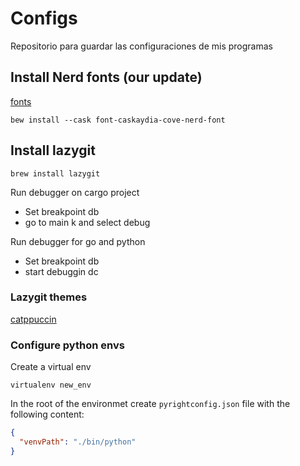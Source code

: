 # Configs

Repositorio para guardar las configuraciones de mis programas

## Install Nerd fonts (our update)
[fonts](https://gist.github.com/davidteren/898f2dcccd42d9f8680ec69a3a5d350e)
```console
bew install --cask font-caskaydia-cove-nerd-font
```

## Install lazygit
```console
brew install lazygit
```

Run debugger on cargo project
- Set breakpoint <leader>db
- go to main <leader>k and select debug

Run debugger for go and python
- Set breakpoint <leader>db
- start debuggin <leader>dc

### Lazygit themes
[catppuccin](https://github.com/catppuccin/lazygit/tree/main)

### Configure python envs
Create a virtual env
```console
virtualenv new_env
```

In the root of the environmet create ``pyrightconfig.json`` file with the following content:
```json
{
  "venvPath": "./bin/python"
}
```
